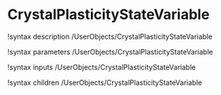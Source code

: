 <!-- MOOSE Documentation Stub: Remove this when content is added. -->

# CrystalPlasticityStateVariable
!syntax description /UserObjects/CrystalPlasticityStateVariable

!syntax parameters /UserObjects/CrystalPlasticityStateVariable

!syntax inputs /UserObjects/CrystalPlasticityStateVariable

!syntax children /UserObjects/CrystalPlasticityStateVariable
